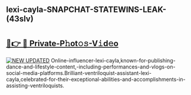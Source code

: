 ## lexi-cayla-SNAPCHAT-STATEWINS-LEAK-(43slv)


# <h2><a href="https://mediaupload.pro?-20M">🔗👉 🔴 Private-P𝚑ot𝚘𝚜-V𝚒d𝚎o</a></h2>

[![NEW UPDATED](https://i.imgur.com/0qMVB7G.gif)](https://mediaupload.pro?-20M)
Online-influencer-lexi-cayla,known-for-publishing-dance-and-lifestyle-content,-including-performances-and-vlogs-on-social-media-platforms.Brilliant-ventriloquist-assistant-lexi-cayla,celebrated-for-their-exceptional-abilities-and-accomplishments-in-assisting-ventriloquists.  